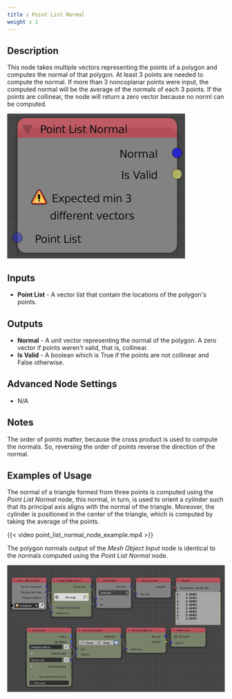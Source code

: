 ```yaml
---
title : Point List Normal
weight : 1
---
```


## Description

This node takes multiple vectors representing the points of a polygon
and computes the normal of that polygon. At least 3 points are needed to
compute the normal. If more than 3 noncoplanar points were input, the
computed normal will be the average of the normals of each 3 points. If
the points are collinear, the node will return a zero vector because no
norml can be computed.

![image](point_list_normal_node.png)

## Inputs

  - **Point List** - A vector list that contain the locations of the
    polygon's points.

## Outputs

  - **Normal** - A unit vector representing the normal of the polygon. A
    zero vector if points weren't valid, that is, collinear.
  - **Is Valid** - A boolean which is True if the points are not
    collinear and False otherwise.

## Advanced Node Settings

  - N/A

## Notes

The order of points matter, because the cross product is used to compute
the normals. So, reversing the order of points reverse the direction of
the normal.

## Examples of Usage

The normal of a triangle formed from three points is computed using the
*Point List Normal* node, this normal, in turn, is used to orient a
cylinder such that its principal axis aligns with the normal of the
triangle. Moreover, the cylinder is positioned in the center of the
triangle, which is computed by taking the average of the points.

{{< video point_list_normal_node_example.mp4 >}}

The polygon normals output of the *Mesh Object Input* node is identical
to the normals computed using the *Point List Normal* node.

![image](point_list_normal_node_example.png)
